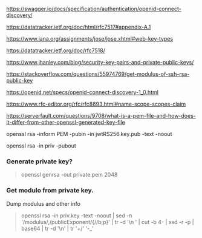 https://swagger.io/docs/specification/authentication/openid-connect-discovery/

https://datatracker.ietf.org/doc/html/rfc7517#appendix-A.1

https://www.iana.org/assignments/jose/jose.xhtml#web-key-types

https://datatracker.ietf.org/doc/rfc7518/

https://www.jhanley.com/blog/security-key-pairs-and-private-public-keys/

https://stackoverflow.com/questions/55974769/get-modulus-of-ssh-rsa-public-key

https://openid.net/specs/openid-connect-discovery-1_0.html

https://www.rfc-editor.org/rfc/rfc8693.html#name-scope-scopes-claim

https://serverfault.com/questions/9708/what-is-a-pem-file-and-how-does-it-differ-from-other-openssl-generated-key-file

openssl rsa -inform PEM -pubin -in jwtRS256.key.pub -text -noout

openssl rsa -in priv -pubout 


### Generate private key?
> openssl genrsa -out private.pem 2048

### Get modulo from private key.
Dump modulus and other info
> openssl rsa -in priv.key -text -noout | sed -n '/modulus/,/publicExponent/{//b;p}' | tr -d '\n ' | cut -b 4- | xxd -r -p | base64 | tr -d '\n' | tr '+/' '-_'

